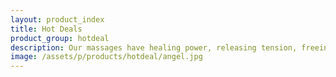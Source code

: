 ```yaml
---
layout: product_index
title: Hot Deals
product_group: hotdeal
description: Our massages have healing power, releasing tension, freeing tissues of toxins and improving circulation. Reflexology Foot Massage at our SPA relieves stress from areas in the feet that are in harmony with other areas of the body and increases the rejuvenating and revitalizing powers of the whole being. Herbal, lemon, and ginger teas are natural medicines. They relax or stimulate, soothe and energize, rejuvenate and revitalize.
image: /assets/p/products/hotdeal/angel.jpg
---
```

